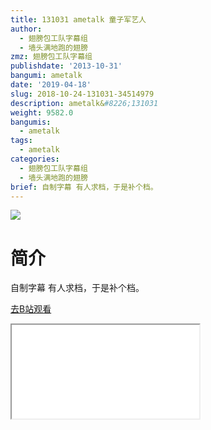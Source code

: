 ```yaml
---
title: 131031 ametalk 童子军艺人
author:
  - 翅膀包工队字幕组
  - 墙头满地跑的翅膀
zmz: 翅膀包工队字幕组
publishdate: '2013-10-31'
bangumi: ametalk
date: '2019-04-18'
slug: 2018-10-24-131031-34514979
description: ametalk&#8226;131031
weight: 9582.0
bangumis:
  - ametalk
tags:
  - ametalk
categories:
  - 翅膀包工队字幕组
  - 墙头满地跑的翅膀
brief: 自制字幕 有人求档，于是补个档。
---
```

![](https://i.imgur.com/IPFxGuj.jpg)
# 简介  
自制字幕
有人求档，于是补个档。  

[去B站观看](https://www.bilibili.com/video/av34514979/)
<div class ="resp-container"><iframe class="testiframe" src="//player.bilibili.com/player.html?aid=34514979"", scrolling="no", allowfullscreen="true" > </iframe></div> 
